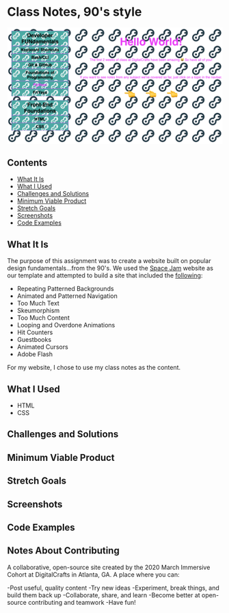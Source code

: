 # Class Notes, 90's style
![Image description](images/90s-style.png)
## Contents
- [What It Is](#What-It-Is)
- [What I Used](#What-I-Used)
- [Challenges and Solutions](#Challenges-and-Solutions)
- [Minimum Viable Product](#Minimum-Viable-Product)
- [Stretch Goals](#Stretch-Goals)
- [Screenshots](#Screenshots)
- [Code Examples](#Code-Examples)
## What It Is
The purpose of this assignment was to create a website built on popular design fundamentals...from the 90's. We used the [Space Jam](https://www.spacejam.com/) website as our template and attempted to build a site that included the [following](https://creativemarket.com/blog/90s-web-designs):
- Repeating Patterned Backgrounds
- Animated and Patterned Navigation
- Too Much Text
- Skeumorphism
- Too Much Content 
- Looping and Overdone Animations
- Hit Counters
- Guestbooks
- Animated Cursors
- Adobe Flash

For my website, I chose to use my class notes as the content. 
## What I Used
- HTML
- CSS
## Challenges and Solutions
## Minimum Viable Product
## Stretch Goals
## Screenshots
## Code Examples
## Notes About Contributing

A collaborative, open-source site created by the 2020 March Immersive Cohort at DigitalCrafts in Atlanta, GA. A place where you can:

-Post useful, quality content
-Try new ideas
-Experiment, break things, and build them back up
-Collaborate, share, and learn
-Become better at open-source contributing and teamwork
-Have fun!
